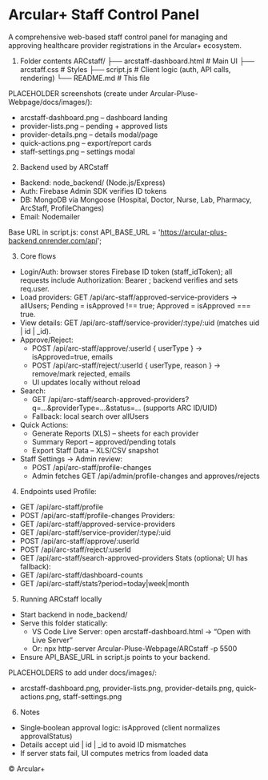# Arcular+ Staff Control Panel

A comprehensive web-based staff control panel for managing and approving healthcare provider registrations in the Arcular+ ecosystem.


1) Folder contents
ARCstaff/
├── arcstaff-dashboard.html   # Main UI
├── arcstaff.css              # Styles
├── script.js                 # Client logic (auth, API calls, rendering)
└── README.md                 # This file

PLACEHOLDER screenshots (create under Arcular-Pluse-Webpage/docs/images/):
- arcstaff-dashboard.png – dashboard landing
- provider-lists.png – pending + approved lists
- provider-details.png – details modal/page
- quick-actions.png – export/report cards
- staff-settings.png – settings modal

2) Backend used by ARCstaff
- Backend: node_backend/ (Node.js/Express)
- Auth: Firebase Admin SDK verifies ID tokens
- DB: MongoDB via Mongoose (Hospital, Doctor, Nurse, Lab, Pharmacy, ArcStaff, ProfileChanges)
- Email: Nodemailer

Base URL in script.js:
const API_BASE_URL = 'https://arcular-plus-backend.onrender.com/api';

3) Core flows
- Login/Auth: browser stores Firebase ID token (staff_idToken); all requests include Authorization: Bearer <token>; backend verifies and sets req.user.
- Load providers: GET /api/arc-staff/approved-service-providers → allUsers; Pending = isApproved !== true; Approved = isApproved === true.
- View details: GET /api/arc-staff/service-provider/:type/:uid (matches uid | id | _id).
- Approve/Reject:
  - POST /api/arc-staff/approve/:userId { userType } → isApproved=true, emails
  - POST /api/arc-staff/reject/:userId { userType, reason } → remove/mark rejected, emails
  - UI updates locally without reload
- Search:
  - GET /api/arc-staff/search-approved-providers?q=...&providerType=...&status=... (supports ARC ID/UID)
  - Fallback: local search over allUsers
- Quick Actions:
  - Generate Reports (XLS) – sheets for each provider
  - Summary Report – approved/pending totals
  - Export Staff Data – XLS/CSV snapshot
- Staff Settings → Admin review:
  - POST /api/arc-staff/profile-changes
  - Admin fetches GET /api/admin/profile-changes and approves/rejects

4) Endpoints used
Profile:
- GET /api/arc-staff/profile
- POST /api/arc-staff/profile-changes
Providers:
- GET /api/arc-staff/approved-service-providers
- GET /api/arc-staff/service-provider/:type/:uid
- POST /api/arc-staff/approve/:userId
- POST /api/arc-staff/reject/:userId
- GET /api/arc-staff/search-approved-providers
Stats (optional; UI has fallback):
- GET /api/arc-staff/dashboard-counts
- GET /api/arc-staff/stats?period=today|week|month

5) Running ARCstaff locally
- Start backend in node_backend/
- Serve this folder statically:
  - VS Code Live Server: open arcstaff-dashboard.html → “Open with Live Server”
  - Or: npx http-server Arcular-Pluse-Webpage/ARCstaff -p 5500
- Ensure API_BASE_URL in script.js points to your backend.

PLACEHOLDERS to add under docs/images/:
- arcstaff-dashboard.png, provider-lists.png, provider-details.png, quick-actions.png, staff-settings.png

6) Notes
- Single‑boolean approval logic: isApproved (client normalizes approvalStatus)
- Details accept uid | id | _id to avoid ID mismatches
- If server stats fail, UI computes metrics from loaded data

© Arcular+
